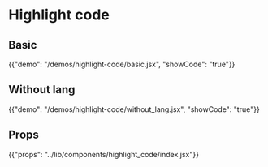 # Highlight code

## Basic

{{"demo": "/demos/highlight-code/basic.jsx", "showCode": "true"}}

## Without lang

{{"demo": "/demos/highlight-code/without_lang.jsx", "showCode": "true"}}

## Props

{{"props": "../lib/components/highlight_code/index.jsx"}}